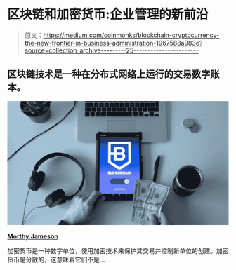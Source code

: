 # 区块链和加密货币:企业管理的新前沿

> 原文：<https://medium.com/coinmonks/blockchain-cryptocurrency-the-new-frontier-in-business-administration-1967588a983e?source=collection_archive---------25----------------------->

## 区块链技术是一种在分布式网络上运行的交易数字账本。

![](img/40a0c1448dfb77fca6d0549efa7baba0.png)

[**Morthy Jameson**](https://www.pexels.com/ro-ro/fotografie/aplica-ie-computer-afaceri-business-9588211/)

加密货币是一种数字单位，使用加密技术来保护其交易并控制新单位的创建。加密货币是分散的，这意味着它们不是…